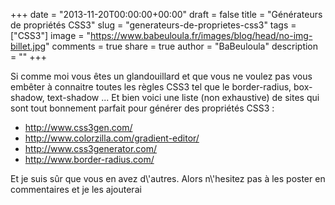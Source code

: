 +++
date = "2013-11-20T00:00:00+00:00"
draft = false
title = "Générateurs de propriétés CSS3"
slug = "generateurs-de-proprietes-css3"
tags = ["CSS3"]
image = "https://www.babeuloula.fr/images/blog/head/no-img-billet.jpg"
comments = true
share = true
author = "BaBeuloula"
description = ""
+++

<p>Si comme moi vous &ecirc;tes un glandouillard et que vous ne voulez pas vous emb&ecirc;ter &agrave; connaitre toutes les r&egrave;gles CSS3 tel que le border-radius, box-shadow, text-shadow ... Et bien voici une liste (non exhaustive) de sites qui sont tout bonnement parfait pour g&eacute;n&eacute;rer des propri&eacute;t&eacute;s CSS3 :</p>
<!--more-->
<ul>
<li><a title=\"http://www.css3gen.com/\" href=\"http://www.css3gen.com/\" target=\"_blank\">http://www.css3gen.com/</a></li>
<li><a title=\"http://www.colorzilla.com/gradient-editor/\" href=\"http://www.colorzilla.com/gradient-editor/\" target=\"_blank\">http://www.colorzilla.com/gradient-editor/</a></li>
<li><a title=\"http://www.css3generator.com/\" href=\"http://www.css3generator.com/\" target=\"_blank\">http://www.css3generator.com/</a></li>
<li><a href=\"http://border-radius.com/\">http://www.border-radius.com/</a></li>
</ul>
<p>Et je suis s&ucirc;r que vous en avez d\'autres. Alors n\'hesitez pas &agrave; les poster en commentaires et je les ajouterai</p>
